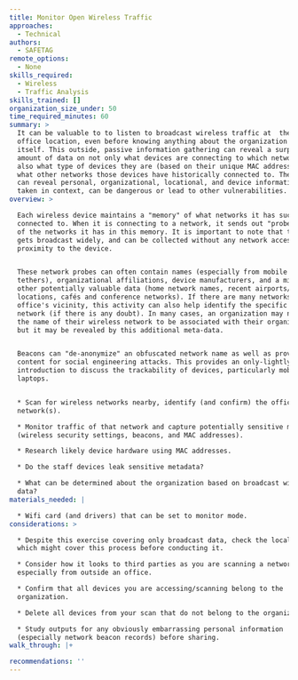 ```yaml
---
title: Monitor Open Wireless Traffic
approaches:
  - Technical
authors:
  - SAFETAG
remote_options:
  - None
skills_required:
  - Wireless
  - Traffic Analysis
skills_trained: []
organization_size_under: 50
time_required_minutes: 60
summary: >
  It can be valuable to to listen to broadcast wireless traffic at  the physical
  office location, even before knowing anything about the organization's network
  itself. This outside, passive information gathering can reveal a surprising
  amount of data on not only what devices are connecting to which networks, but
  also what type of devices they are (based on their unique MAC addresses), and
  what other networks those devices have historically connected to. These probes
  can reveal personal, organizational, locational, and device information that,
  taken in context, can be dangerous or lead to other vulnerabilities.
overview: >

  Each wireless device maintains a "memory" of what networks it has successfully
  connected to. When it is connecting to a network, it sends out "probes" to all
  of the networks it has in this memory. It is important to note that this data
  gets broadcast widely, and can be collected without any network access, only
  proximity to the device.


  These network probes can often contain names (especially from mobile phone
  tethers), organizational affiliations, device manufacturers, and a mixture of
  other potentially valuable data (home network names, recent airports/travel
  locations, cafés and conference networks). If there are many networks in the
  office's vicinity, this activity can also help identify the specific office
  network (if there is any doubt). In many cases, an organization may not want
  the name of their wireless network to be associated with their organization,
  but it may be revealed by this additional meta-data.


  Beacons can "de-anonymize" an obfuscated network name as well as provide rich
  content for social engineering attacks. This provides an only-lightly-invasive
  introduction to discuss the trackability of devices, particularly mobiles and
  laptops.


  * Scan for wireless networks nearby, identify (and confirm) the office
  network(s).

  * Monitor traffic of that network and capture potentially sensitive metadata
  (wireless security settings, beacons, and MAC addresses).

  * Research likely device hardware using MAC addresses.

  * Do the staff devices leak sensitive metadata?

  * What can be determined about the organization based on broadcast wireless
  data?
materials_needed: |

  * Wifi card (and drivers) that can be set to monitor mode.
considerations: >

  * Despite this exercise covering only broadcast data, check the local laws
  which might cover this process before conducting it.

  * Consider how it looks to third parties as you are scanning a network,
  especially from outside an office.

  * Confirm that all devices you are accessing/scanning belong to the
  organization.

  * Delete all devices from your scan that do not belong to the organization.

  * Study outputs for any obviously embarrassing personal information
  (especially network beacon records) before sharing.
walk_through: |+

recommendations: ''
---
```


